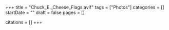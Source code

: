 +++
title = "Chuck_E._Cheese_Flags.avif"
tags = ["Photos"]
categories = []
startDate = ""
draft = false
pages = []

citations = []
+++
